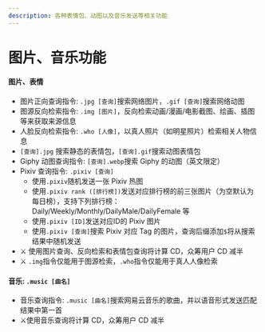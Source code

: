 ```yaml
---
description: 各种表情包、动图以及音乐发送等相关功能
---
```


# 图片、音乐功能

#### 图片、表情

* 图片正向查询指令: `.jpg [查询]`搜索网络图片，`.gif [查询]`搜索网络动图
* 图源反向检索指令: `.img [图片]`，反向检索动画/漫画/电影截图、绘画、插图等来获取来源信息
* 人脸反向检索指令: `.who [人像]`，以真人照片（如明星照片）检索相关人物信息
* `[查询].jpg` 搜索静态的表情包，`[查询].gif`搜索动图表情包
* Giphy 动图查询指令: `[查询].webp`搜索 Giphy 的动图（英文限定）
* Pixiv 查询指令: `.pixiv [查询]` 
  * 使用`.pixiv`随机发送一张 Pixiv 热图
  * 使用`.pixiv rank ([排行榜])`发送对应排行榜的前三张图片（为空默认为每日榜），支持下列排行榜： Daily/Weekly/Monthly/DailyMale/DailyFemale 等
  * 使用`.pixiv [ID]`发送对应ID的 Pixiv 图片
  * 使用`.pixiv [查询]`搜索 Pixiv 对应 Tag 的图片，查询后缀添加`$`将从搜索结果中随机发送
* ⚔ 使用图片查询、反向检索和表情包查询将计算 CD，众筹用户 CD 减半
* ⚔ `.img`指令仅能用于图源检索，`.who`指令仅能用于真人人像检索



#### 音乐: `.music [曲名]`

* 音乐查询指令: `.music [曲名]`搜索网易云音乐的歌曲，并以语音形式发送匹配结果中第一首
* ⚔使用音乐查询将计算 CD，众筹用户 CD 减半



